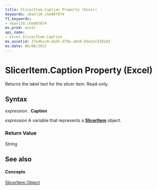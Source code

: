 ```yaml
---
title: SlicerItem.Caption Property (Excel)
keywords: vbaxl10.chm907074
f1_keywords:
- vbaxl10.chm907074
ms.prod: excel
api_name:
- Excel.SlicerItem.Caption
ms.assetid: 27e4bcc0-da55-d79e-a020-85e32c5381d3
ms.date: 06/08/2017
---
```



# SlicerItem.Caption Property (Excel)

Returns the label text for the slicer item. Read-only.


## Syntax

 _expression_ . **Caption**

 _expression_ A variable that represents a **[SlicerItem](Excel.SlicerItem.md)** object.


### Return Value

String


## See also


#### Concepts


[SlicerItem Object](Excel.SlicerItem.md)

